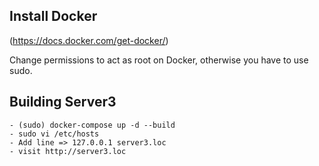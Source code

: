 ## Install Docker
(https://docs.docker.com/get-docker/)

Change permissions to act as root on Docker, otherwise you have to use sudo.
## Building Server3
    - (sudo) docker-compose up -d --build
    - sudo vi /etc/hosts
    - Add line => 127.0.0.1 server3.loc
    - visit http://server3.loc
